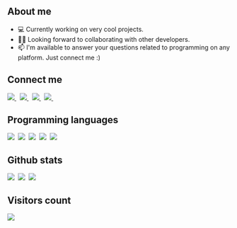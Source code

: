 ## About me

- 💻 Currently working on very cool projects.
- ✌🏻 Looking forward to collaborating with other developers.
- 📫 I'm available to answer your questions related to programming on any platform. Just connect me :)

## Connect me

<a href="https://t.me/crazy_engineering">
  <img src="https://img.shields.io/badge/blog-1DA1F2?style=for-the-badge&logo=telegram&logoColor=white" />    
</a>&nbsp;
<a href="https://www.linkedin.com/in/iotabek/">
  <img src="https://img.shields.io/badge/linkedin-%230077B5.svg?&style=for-the-badge&logo=linkedin&logoColor=white" />
</a>&nbsp;
<a href="mailto:gulomovotabek444@gmail.com">
  <img src="https://img.shields.io/badge/gmail-D14836?style=for-the-badge&logo=gmail&logoColor=white" />
</a>&nbsp;
<a href="https://medium.com/@iotabek">
  <img src="https://img.shields.io/badge/medium-FFC017?style=for-the-badge&logo=medium&logoColor=white" />    
</a>&nbsp;

## Programming languages

<img  src="https://img.shields.io/badge/python-3670A0?style=for-the-badge&logo=python&logoColor=ffdd54">&nbsp;
<img  src="https://img.shields.io/badge/.NET-5C2D91?style=for-the-badge&logo=.net&logoColor=white">&nbsp;
<img  src="https://img.shields.io/badge/JavaScript-fff200?style=for-the-badge&logo=javascript&logoColor=black">&nbsp;
<img  src="https://img.shields.io/badge/TypeScript-%230077B5?style=for-the-badge&logo=typescript&logoColor=white">&nbsp;
<img  src="https://img.shields.io/badge/SQL-b33939?style=for-the-badge&logo=sql&logoColor=white">&nbsp;

## Github stats

<img src="https://github-readme-stats.vercel.app/api?username=gulomovotabek&count_private=true&show_icons=true&theme=tokyonight" />&nbsp;
<img src="https://github-readme-streak-stats.herokuapp.com/?user=gulomovotabek&theme=tokyonight" />&nbsp;
<img src="https://github-readme-stats.vercel.app/api/top-langs/?username=gulomovotabek&layout=compact&theme=tokyonight&langs_count=10&hide=html,purebasic,scss,css" />

## Visitors count

<img src="https://profile-counter.glitch.me/otabek-gulomov/count.svg" />
